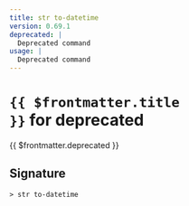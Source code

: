 ```yaml
---
title: str to-datetime
version: 0.69.1
deprecated: |
  Deprecated command
usage: |
  Deprecated command
---
```


# <code>{{ $frontmatter.title }}</code> for deprecated

<div style='white-space: pre-wrap;margin-top: 10px'>{{ $frontmatter.deprecated }}</div>

## Signature

```> str to-datetime ```
